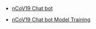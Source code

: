 - [nCoV19 Chat bot](https://nbviewer.jupyter.org/github/bilha-analytics/es_services/blob/2b24aeb276e3cc11c2aa08aa275b7c0cdb651684/faq_chat_bot/notebooks/nCoV-19_faq_chat_bot.ipynb)

- [nCoV19 Chat bot Model Training](https://nbviewer.jupyter.org/github/bilha-analytics/es_services/blob/c4bef29899a200f988d08808ea53a748b4108240/faq_chat_bot/notebooks/nCoV-19_faq_chatbot-Part3.ipynb)